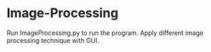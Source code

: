 # Image-Processing

Run ImageProcessing.py to run the program. Apply different image processing technique with GUI.
